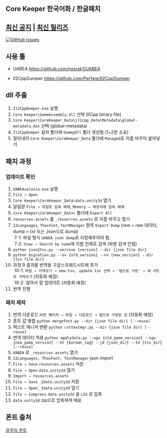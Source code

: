 ## Core Keeper 한국어화 / 한글패치

## [최신 공지](https://gall.dcinside.com/corekeeper/400) | [최신 릴리즈](https://github.com/life1spotato/CoreKeeperKoreanPatch/releases) 

[![GitHub issues](https://img.shields.io/github/issues/life1spotato/CoreKeeperKoreanPatch?logo=GitHub)](https://github.com/life1spotato/CoreKeeperKoreanPatch/issues)

## 사용 툴

- UABEA
https://github.com/nesrak1/UABEA

- Il2CppDumper
https://github.com/Perfare/Il2CppDumper

## dll 추출

1. `Il2CppDumper.exe` 실행
2. `Core Keeper\GameAssembly.dll` 선택 (IlCpp binary file)
3. `Core Keeper\CoreKeeper_Data\il2cpp_data\Metadata\global-metadata.dat` 선택 (global-metadata)
4. `Il2CppDumper` 설치 폴더에 `DummyDll` 폴더 생성됨 (1~2분 소요)
5. 잘라내어 `Core Keeper\CoreKeeper_Data` 폴더에 `Managed`로 이름 바꾸어 붙여넣기

## 패치 과정

### 업데이트 확인

1. `UABEAvalonia.exe` 실행
2. `File → Open`
3. `Core Keeper\CoreKeeper_Data\data.unity3d` 열기
4. 알림창 `File → 파일로 압축 해제`, `Memory → 메모리에 압축 해제`
5. `Core Keeper\CoreKeeper_Data\` 폴더에 `Export All`
6. `resources.assets` 를 `_resources.assets` 로 이름 바꾸고 열기
7. `I2Languages`, `ThaiFont`, `TextManager` 항목 `Export Dump` (raw = raw 데이터, dump = txt 또는 Json으로 dump)
<br> &nbsp;7-1. 파일 형식 `UABEA json dump`로 지정해주어야 함.
<br> &nbsp;7-2. `View → Search by name`에 이름 전체로 검색 (부분 검색 안됨)
8. `python json2tsv.py --version {version} --dir {json file dir}`
9. `python migration.py --ov {old_version} --nv {new_version} --dir {tsv file dir}`
10. 과정 9 결과를 번역용 구글스프레드시트에 추가
<br> &nbsp;10-1. `파일 → 가져오기 → new.tsv, update.tsv 선택 → '탭으로 구분' → 새 시트로 가져오기` (자동화 예정)
<br> &nbsp;10-2. 알아서 잘 업데이트 (자동화 예정)
11. 번역 진행

### 패치 제작
1. 번역 다운로드 `버전 페이지 → 파일 → 다운로드 → 탭으로 구분된 값` (자동화 예정)
2. 폰트 값 병합 `python mergefont.py --dir {json file dir} [--reuse]`
3. 텍스트 매니저 변환 `python cvttextmgr.py --dir {json file dir} [--reuse]`
4. 번역 데이터 적용 `python applydata.py --ogv {old_game_version} --ngv {new_game_version} --kt {korean_tag} --jd {json_dir} --td {tsv_dir} [--reuse]`
5. `UABEA` 로 `_resources.assets` 열기
6. `I2Languages, ThaiFont, TextManager` json import
7. `File → Save` `resources.assets` 저장
8. `File → Open` `data.unity3d` 열기
9. `Import → resources.assets`
10. `File → Save` `_1data.unity3d` 저장
11. `File → Open` `_1data.unity3d` 열기
12. `File → Compress` `data.unity3d` 을 `LZ4` 로 압축
13. `data.unity3d` zip으로 압축하여 배포

## 폰트 출처
[갈무리 폰트](https://galmuri.quiple.dev/)
